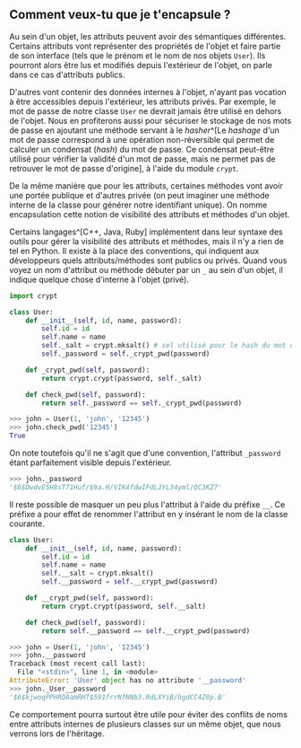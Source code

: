 ## Comment veux-tu que je t'encapsule ?

Au sein d'un objet, les attributs peuvent avoir des sémantiques différentes.
Certains attributs vont représenter des propriétés de l'objet et faire partie de son interface (tels que le prénom et le nom de nos objets `User`). Ils pourront alors être lus et modifiés depuis l'extérieur de l'objet, on parle dans ce cas d'attributs publics.

D'autres vont contenir des données internes à l'objet, n'ayant pas vocation à être accessibles depuis l'extérieur, les attributs privés.
Par exemple, le mot de passe de notre classe `User` ne devrait jamais être utilisé en dehors de l'objet. Nous en profiterons aussi pour sécuriser le stockage de nos mots de passe en ajoutant une méthode servant à le *hasher*^[Le *hashage* d'un mot de passe correspond à une opération non-réversible qui permet de calculer un condensat (*hash*) du mot de passe. Ce condensat peut-être utilisé pour vérifier la validité d'un mot de passe, mais ne permet pas de retrouver le mot de passe d'origine], à l'aide du module `crypt`.

De la même manière que pour les attributs, certaines méthodes vont avoir une portée publique et d'autres privée (on peut imaginer une méthode interne de la classe pour générer notre identifiant unique).
On nomme encapsulation cette notion de visibilité des attributs et méthodes d'un objet.

Certains langages^[C++, Java, Ruby] implémentent dans leur syntaxe des outils pour gérer la visibilité des attributs et méthodes, mais il n'y a rien de tel en Python.
Il existe à la place des conventions, qui indiquent aux développeurs quels attributs/méthodes sont publics ou privés.
Quand vous voyez un nom d'attribut ou méthode débuter par un `_` au sein d'un objet, il indique quelque chose d'interne à l'objet (privé).

```python
import crypt

class User:
    def __init__(self, id, name, password):
        self.id = id
        self.name = name
        self._salt = crypt.mksalt() # sel utilisé pour le hash du mot de passe
        self._password = self._crypt_pwd(password)

    def _crypt_pwd(self, password):
        return crypt.crypt(password, self._salt)

    def check_pwd(self, password):
        return self._password == self._crypt_pwd(password)
```

```python
>>> john = User(1, 'john', '12345')
>>> john.check_pwd('12345')
True
```

On note toutefois qu'il ne s'agit que d'une convention, l'attribut `_password` étant parfaitement visible depuis l'extérieur.

```python
>>> john._password
'$6$DwdvE5H8sT71Huf/$9a.H/VIK4fdwIFdLJYL34yml/QC3KZ7'
```

Il reste possible de masquer un peu plus l'attribut à l'aide du préfixe `__`. Ce préfixe a pour effet de renommer l'attribut en y insérant le nom de la classe courante.

```python
class User:
    def __init__(self, id, name, password):
        self.id = id
        self.name = name
        self.__salt = crypt.mksalt()
        self.__password = self.__crypt_pwd(password)

    def __crypt_pwd(self, password):
        return crypt.crypt(password, self.__salt)

    def check_pwd(self, password):
        return self.__password == self.__crypt_pwd(password)
```

```python
>>> john = User(1, 'john', '12345')
>>> john.__password
Traceback (most recent call last):
  File "<stdin>", line 1, in <module>
AttributeError: 'User' object has no attribute '__password'
>>> john._User__password
'$6$kjwoqPPHRQAamRHT$591frrNfNNb3.RdLXYiB/bgdCC4Z0p.B'
```

Ce comportement pourra surtout être utile pour éviter des conflits de noms entre attributs internes de plusieurs classes sur un même objet, que nous verrons lors de l'héritage.

